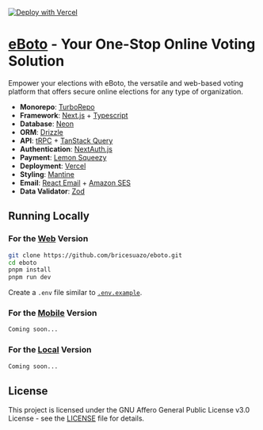 [![Deploy with Vercel](https://vercel.com/button)](https://vercel.com/new/clone?repository-url=https://github.com/bricesuazo/eboto)

# [eBoto](https://eboto.app) - Your One-Stop Online Voting Solution

Empower your elections with eBoto, the versatile and web-based voting platform that offers secure online elections for any type of organization.

- **Monorepo**: [TurboRepo](https://turbo.build/)
- **Framework**: [Next.js](https://nextjs.org/) + [Typescript](https://www.typescriptlang.org/)
- **Database**: [Neon](https://neon.tech/)
- **ORM**: [Drizzle](https://orm.drizzle.team/)
- **API**: [tRPC](https://trpc.io/) + [TanStack Query](https://tanstack.com/query/)
- **Authentication**: [NextAuth.js](https://next-auth.js.org/)
- **Payment**: [Lemon Squeezy](https://www.lemonsqueezy.com/)
- **Deployment**: [Vercel](https://vercel.com)
- **Styling**: [Mantine](https://mantine.dev/)
- **Email**: [React Email](https://react.email/) + [Amazon SES](https://aws.amazon.com/ses/)
- **Data Validator**: [Zod](https://zod.dev/)

## Running Locally

### For the [Web](/apps/www) Version

```bash
git clone https://github.com/bricesuazo/eboto.git
cd eboto
pnpm install
pnpm run dev
```

Create a `.env` file similar to [`.env.example`](.env.example).

### For the [Mobile](/apps/mobile) Version

```bash
Coming soon...
```

### For the [Local](/apps/local) Version

```bash
Coming soon...
```

## License

This project is licensed under the GNU Affero General Public License v3.0 License - see the [LICENSE](LICENSE) file for details.
